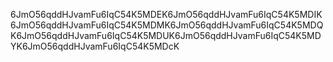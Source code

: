 6JmO56qddHJvamFu6IqC54K5MDEK6JmO56qddHJvamFu6IqC54K5MDIK6JmO56qddHJvamFu6IqC54K5MDMK6JmO56qddHJvamFu6IqC54K5MDQK6JmO56qddHJvamFu6IqC54K5MDUK6JmO56qddHJvamFu6IqC54K5MDYK6JmO56qddHJvamFu6IqC54K5MDcK